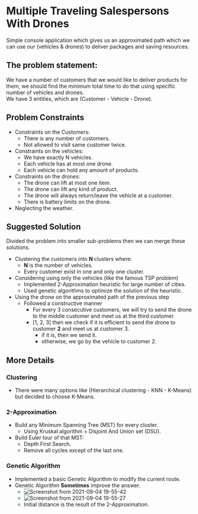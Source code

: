 # Multiple Traveling Salespersons With Drones #
Simple console application which gives us an approximated path which we can use our (vehicles & drones) to deliver packages and saving resources.

## The problem statement: ##
We have a number of customers that we would like to deliver products for them, we should find the minimum total time to do that using specific number of vehicles and drones. <br/>
We have 3 entities, which are (Customer - Vehicle - Drone).

## Problem Constraints ##
+ Constraints on the Customers:
    + There is any number of customers.
    + Not allowed to visit same customer twice.
+ Constraints on the vehicles:
    + We have exactly N vehicles.
    + Each vehicle has at most one drone.
    + Each vehicle can hold any amount of products.
+ Constraints on the drones:
    + The drone can lift at most one item.
    + The drone can lift any kind of product.
    + The drone will always return/leave the vehicle at a customer.
    + There is battery limits on the drone.
+ Neglecting the weather.

## Suggested Solution ##
Divided the problem into smaller sub-problems then we can merge these solutions. 
+ Clustering the customers into **N** clusters where:
    + **N** is the number of vehicles.
    + Every customer exist in one and only one cluster.
+ Considering using only the vehicles (like the famous TSP problem)
    + Implemented 2-Approximation heuristic for large number of cities.
    + Used genetic algorithms to optimize the solution of the heuristic.
+ Using the drone on the approximated path of the previous step
    + Followed a constructive manner
        + For every 3 consecutive customers, we will try to send the drone to the middle customer and meet us at the third customer.
        + [1, 2, 3] then we check if it is efficient to send the drone to customer **2** and meet us at customer 3.
            + if it is, then we send it.
            + otherwise, we go by the vehicle to customer 2.
## More Details ##
### Clustering ###
+ There were many options like (Hierarchical clustering - KNN - K-Means) but decided to choose K-Means.
### 2-Approximation ###
+ Build any Minimum Spanning Tree (MST) for every cluster.
    + Using Kruskal algorithm + Disjoint And Union set (DSU).
+ Build Euler tour of that MST:
    + Depth First Search.
    + Remove all cycles except of the last one.
### Genetic Algorithm ###
+ Implemented a basic Genetic Algorithm to modify the current route.
+ Genetic Algorithm **Sometimes** improve the answer.
    + ![Screenshot from 2021-09-04 19-55-42](https://user-images.githubusercontent.com/77211992/132104064-990b0e37-3046-44cd-835c-3d74e988c8d1.png)
    + ![Screenshot from 2021-09-04 19-55-27](https://user-images.githubusercontent.com/77211992/132104040-352dc78e-92a8-4976-a970-281d542c11d9.png)
    + Initial distance is the result of the 2-Approximation.
